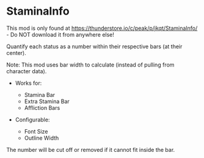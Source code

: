 # StaminaInfo

This mod is only found at https://thunderstore.io/c/peak/p/jkqt/StaminaInfo/ - Do NOT download it from anywhere else!

Quantify each status as a number within their respective bars (at their center).

Note: This mod uses bar width to calculate (instead of pulling from character data).

- Works for:
  - Stamina Bar
  - Extra Stamina Bar
  - Affliction Bars

- Configurable:
  - Font Size
  - Outline Width

The number will be cut off or removed if it cannot fit inside the bar.